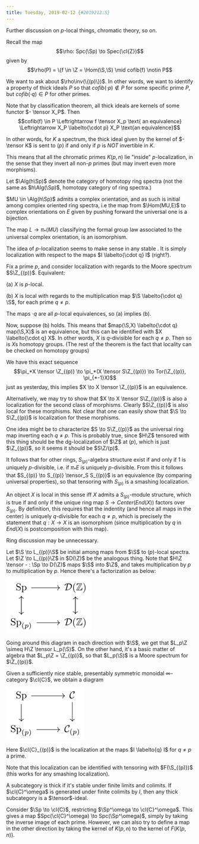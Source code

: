 ```yaml
---
title: Tuesday, 2019-02-12 {#2019212:S}
---
```

Further discussion on $p$-local things, chromatic theory, so on.

Recall the map $$\rho: Spc(\Sp) \to Spec(\cl{Z})$$ given by
$$\rho(P) = \{f \in \Z = \Hom(\S,\S) \mid cofib(f) \notin P$$

We want to ask about $\rho\inv(\{(p)\})$. In other words, we want to
identify a property of thick ideals $P$ so that
$cofib(\cdot p) \notin P$ for some specific prime $P$, but
$cofib(\cdot q) \in P$ for other primes.

Note that by classification theorem, all thick ideals are kernels of
some functor $- \tensor X_P$. Then
$$cofib(f) \in P \Leftrightarrow f \tensor X_p \text{ an equivalence} \Leftrightarrow
X_P \labelto{\cdot p} X_P \text{an equivalence}$$

In other words, for $K$ a spectrum, the thick ideal given by the kernel
of $- \tensor K$ is sent to $(p)$ if and only if $p$ is *NOT* invertible
in $K$.

This means that all the chromatic primes $K(p,n)$ lie "inside"
$p$-localization, in the sense that they invert all non-$p$ primes (but
may invert even more morphisms).

Let $\Alg(h\Sp)$ denote the category of homotopy ring spectra (not the
same as $h\Alg(\Sp)$, homotopy category of ring spectra.)

$MU \in \Alg(h\Sp)$ admits a complex orientation, and as such is initial
among complex oriented ring spectra, i.e the map from $\Hom(MU,E)$ to
complex orientations on $E$ given by pushing forward the universal one
is a bijection.

The map $L \to \pi_*(MU)$ classifying the formal group law associated to
the universal complex orientation, is an isomorphism.

The idea of $p$-localization seems to make sense in any stable . It is
simply localization with respect to the maps $I \labelto{\cdot q} I$
(right?).

Fix a prime $p$, and consider localization with regards to the Moore
spectrum $S\Z_{(p)}$. Equivalent:

(a) $X$ is $p$-local.

(b) $X$ is local with regards to the multiplication map
    $\S \labelto{\cdot q} \S$, for each prime $q \neq p$.

The maps $\cdot q$ are all $p$-local equivalences, so (a) implies (b).

Now, suppose (b) holds. This means that
$map(\S,X) \labelto{\cdot q} map(\S,X)$ is an equivalence, but this can
be identified with $X \labelto{\cdot q} X$. In other words, $X$ is
$q$-divisible for each $q \neq p$. Then so is $X$s homotopy groups. (The
rest of the theorem is the fact that locality can be checked on homotopy
groups)

We have this exact sequence
$$\pi_*X \tensor \Z_{(p)} \to \pi_*(X \tensor S\Z_{(p)}) \to Tor(\Z_{(p)}, \pi_{*-1}X)$$
just as yesterday, this implies $X \to X \tensor \Z_{(p)}$ is an
equivalence.

Alternatively, we may try to show that $X \to X \tensor S\Z_{(p)}$ is
also a localization for the second class of morphisms. Clearly
$S\Z_{(p)}$ is also local for these morphisms. Not clear that one can
easily show that $\S \to S\Z_{(p)}$ is localization for these morphisms.

One idea might be to characterize $S \to S\Z_{(p)}$ as the universal
ring map inverting each $q \neq p$. This is probably true, since $H\Z$
tensored with this thing should be the dg-localization of $\Z$ at $(p)$,
which is just $\Z_{(p)}$, so it seems it should be $S\Z/(p)$.

It follows that for other rings, $S_{(p)}$-algebra structure exist if
and only if $1$ is uniquely $p$-divisible, i.e. if $\pi_*E$ is uniquely
$p$-divisible. From this it follows that
$S_{(p)} \to S_{(p)} \tensor_S S_{(p)}$ is an equivalence (by comparing
universal properties), so that tensoring with $S_{(p)}$ is a smashing
localization.

An object $X$ is local in this sense iff $X$ admits a $S_{(p)}$-module
structure, which is true if and only if the unique ring map
$S \to Center(End(X))$ factors over $S_{(p)}$. By definition, this
requires that the indentity (and hence all maps in the center) is
uniquely $q$-divisible for each $q \neq p$, which is precisely the
statement that $q: X \to X$ is an isomorphism (since multiplication by
$q$ in $End(X)$ is postcomposition with this map).

Ring discussion may be unnecessary.

Let $\S \to L_{(p)}\S$ be initial among maps from $\S$ to $(p)$-local
spectra. Let $\Z \to L_{(p)}\Z$ in $D(\Z)$ be the analogous thing. Note
that $H\Z \tensor - : \Sp \to D(\Z)$ maps $\S$ into $\Z$, and takes
multiplication by $p$ to multiplication by $p$. Hence there's a
factorization as below:

![](/images/6c8e145306307ad6fa8699fd534edeb9f9d4a1cf.svg)

Going around this diagram in each direction with $\S$, we get that
$L_p\Z \simeq H\Z \tensor L_p(\S)$. On the other hand, it's a basic
matter of algebra that $L_p\Z = \Z_{(p)}$, so that $L_p(\S)$ is a Moore
spectrum for $\Z_{(p)}$.

Given a sufficiently nice stable, presentably symmetric monoidal
$\infty$-category $\cl{C}$, we obtain a diagram

![](/images/e69f7d2554750ba777a0f08c7fd1481af37fbce6.svg)

Here $\cl{C}_{(p)}$ is the localization at the maps $I \labelto{q} I$
for $q \neq p$ a prime.

Note that this localization can be identified with tensoring with
$F(\S_{(p)})$ (this works for any smashing localization).

A subcategory is thick if it's stable under finite limits and colimits.
If $\cl{C}^\omega$ is generated under finite colimits by $I$, then any
thick subcategory is a $\tensor$-ideal.

Consider $\Sp \to \cl{C}$, restricting $\Sp^\omega \to \cl{C}^\omega$.
This gives a map $Spc(\cl{C}^\omega) \to Spc(\Sp^\omega)$, simply by
taking the inverse image of each prime. However, we can also try to
define a map in the other direction by taking the kernel of $K(p,n)$ to
the kernel of $F(K(p,n))$.
